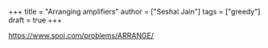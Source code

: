 +++
title = "Arranging amplifiers"
author = ["Seshal Jain"]
tags = ["greedy"]
draft = true
+++

<https://www.spoj.com/problems/ARRANGE/>
